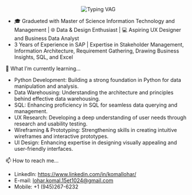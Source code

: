 <div align="center">
  <img src="https://readme-typing-svg.demolab.com?font=Fira+Code&weight=500&size=24&duration=3000&pause=1000&center=true&vCenter=true&width=500&lines=Hi👋,+Hi, I’m Komal Lohar" alt="Typing VAG">
</div>

+ 🎓 Gradueted with Master of Science Information Technology and Management | 🌐 Data & Design Enthusiast | 💻 Aspiring UX Designer and Business Data Analyst
+ 3 Years of Experience in SAP | Expertise in Stakeholder Management, Information Architecture, Requirement Gathering, Drawing Business Insights, SQL, and Excel

🌱 What I’m currently learning...
+ Python Development: Building a strong foundation in Python for data manipulation and analysis.
+ Data Warehousing: Understanding the architecture and principles behind effective data warehousing.
+ SQL: Enhancing proficiency in SQL for seamless data querying and management.
+ UX Research: Developing a deep understanding of user needs through research and usability testing.
+ Wireframing & Prototyping: Strengthening skills in creating intuitive wireframes and interactive prototypes.
+ UI Design: Enhancing expertise in designing visually appealing and user-friendly interfaces.

📫 How to reach me...
+ LinkedIn: https://www.linkedin.com/in/komallohar/
+ E-mail: lohar.komal.15et1024@gmail.com
+ Mobile: +1 (945)267-6232
